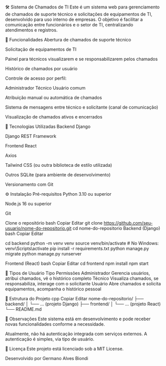 🛠️ Sistema de Chamados de TI
Este é um sistema web para gerenciamento de chamados de suporte técnico e solicitações de equipamentos de TI, desenvolvido para uso interno de empresas. O objetivo é facilitar a comunicação entre funcionários e o setor de TI, centralizando atendimentos e registros.

🚀 Funcionalidades
Abertura de chamados de suporte técnico

Solicitação de equipamentos de TI

Painel para técnicos visualizarem e se responsabilizarem pelos chamados

Histórico de chamados por usuário

Controle de acesso por perfil:

Administrador
Técnico
Usuário comum

Atribuição manual ou automática de chamados

Sistema de mensagens entre técnico e solicitante (canal de comunicação)

Visualização de chamados ativos e encerrados

🧰 Tecnologias Utilizadas
Backend
Django

Django REST Framework

Frontend
React

Axios

Tailwind CSS (ou outra biblioteca de estilo utilizada)

Outros
SQLite (para ambiente de desenvolvimento)

Versionamento com Git

⚙️ Instalação
Pré-requisitos
Python 3.10 ou superior

Node.js 16 ou superior

Git

Clone o repositório
bash
Copiar
Editar
git clone https://github.com/seu-usuario/nome-do-repositorio.git
cd nome-do-repositorio
Backend (Django)
bash
Copiar
Editar

cd backend
python -m venv venv
source venv/bin/activate  # No Windows: venv\Scripts\activate
pip install -r requirements.txt
python manage.py migrate
python manage.py runserver

Frontend (React)
bash
Copiar
Editar
cd frontend
npm install
npm start

👥 Tipos de Usuário
Tipo	Permissões
Administrador	Gerencia usuários, atribui chamados, vê o histórico completo
Técnico	Visualiza chamados, se responsabiliza, interage com o solicitante
Usuário	Abre chamados e solicita equipamentos, acompanha o histórico pessoal

📂 Estrutura do Projeto
cpp
Copiar
Editar
nome-do-repositorio/
├── backend/
│   └── ... (projeto Django)
├── frontend/
│   └── ... (projeto React)
└── README.md

📌 Observações
Este sistema está em desenvolvimento e pode receber novas funcionalidades conforme a necessidade.

Atualmente, não há autenticação integrada com serviços externos. A autenticação é simples, via tipo de usuário.

📄 Licença
Este projeto está licenciado sob a MIT License.

Desenvolvido por Germano Alves Biondi
